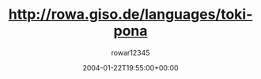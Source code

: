 ---
title: 'http://rowa.giso.de/languages/toki-pona'
posts: 1
hash: 't181'
author: 'rowar12345'
date: 2004-01-22T19:55:00+00:00
sources:
  - http://forums.tokipona.org/viewtopic.php%3Ft=181.html
---